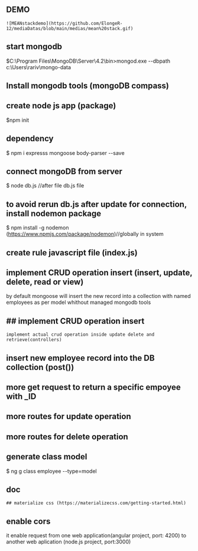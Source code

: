 ## DEMO
    ![MEANstackdemo](https://github.com/ElongeR-12/mediaDatas/blob/main/medias/mean%20stack.gif)
## start mongodb 
$C:\Program Files\MongoDB\Server\4.2\bin>mongod.exe --dbpath c:\Users\rariv\mongo-data

## Install mongodb tools (mongoDB compass)

## create node js app (package)
$npm init

## dependency 
$  npm i expresss mongoose body-parser --save

## connect mongoDB from server
$ node db.js //after file db.js file

## to avoid rerun db.js after update for connection, install nodemon package
$ npm install -g nodemon (https://www.npmjs.com/package/nodemon)//globally in system

## create rule javascript file (index.js)

## implement CRUD operation insert (insert, update, delete, read or view)
by default mongoose will insert the new record into a collection with named employees
as per model 
whithout managed mongodb tools
## ## implement CRUD operation insert 
    implement actual crud operation inside update delete and retrieve(controllers)

## insert new employee record into the DB collection (post())

## more get request to return a specific empoyee with _ID

## more routes for update operation

## more routes for delete operation

## generate class model 
$ ng g class employee --type=model

## doc 
    ## materialize css (https://materializecss.com/getting-started.html)

## enable cors
 it enable request from one web application(angular project, port: 4200) to another web aplication (node.js project, port:3000)
